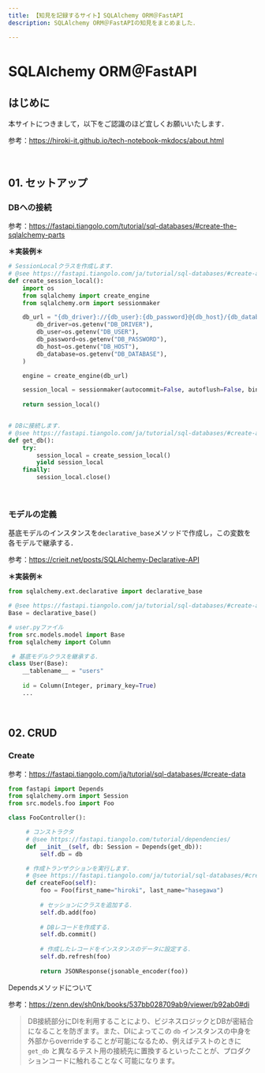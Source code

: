 ```yaml
---
title: 【知見を記録するサイト】SQLAlchemy ORM＠FastAPI
description: SQLAlchemy ORM＠FastAPIの知見をまとめました．

---
```


# SQLAlchemy ORM＠FastAPI

## はじめに

本サイトにつきまして，以下をご認識のほど宜しくお願いいたします．

参考：https://hiroki-it.github.io/tech-notebook-mkdocs/about.html

<br>

## 01. セットアップ

### DBへの接続

参考：https://fastapi.tiangolo.com/tutorial/sql-databases/#create-the-sqlalchemy-parts

**＊実装例＊**

```python
# SessionLocalクラスを作成します．
# @see https://fastapi.tiangolo.com/ja/tutorial/sql-databases/#create-a-sessionlocal-class
def create_session_local():
    import os
    from sqlalchemy import create_engine
    from sqlalchemy.orm import sessionmaker

    db_url = "{db_driver}://{db_user}:{db_password}@{db_host}/{db_database}?charset=utf8".format(
        db_driver=os.getenv("DB_DRIVER"),
        db_user=os.getenv("DB_USER"),
        db_password=os.getenv("DB_PASSWORD"),
        db_host=os.getenv("DB_HOST"),
        db_database=os.getenv("DB_DATABASE"),
    )

    engine = create_engine(db_url)

    session_local = sessionmaker(autocommit=False, autoflush=False, bind=engine)
    
    return session_local()


# DBに接続します．
# @see https://fastapi.tiangolo.com/ja/tutorial/sql-databases/#create-a-dependency
def get_db():
    try:
        session_local = create_session_local()
        yield session_local
    finally:
        session_local.close()

```

<br>

### モデルの定義

基底モデルのインスタンスを```declarative_base```メソッドで作成し，この変数を各モデルで継承する．

参考：https://crieit.net/posts/SQLAlchemy-Declarative-API

**＊実装例＊**

```python
from sqlalchemy.ext.declarative import declarative_base

# @see https://fastapi.tiangolo.com/ja/tutorial/sql-databases/#create-a-base-class
Base = declarative_base()
```

```python
# user.pyファイル
from src.models.model import Base
from sqlalchemy import Column

 # 基底モデルクラスを継承する．
class User(Base):
    __tablename__ = "users"
    
    id = Column(Integer, primary_key=True)
    ...
```

<br>

## 02. CRUD

### Create

参考：https://fastapi.tiangolo.com/ja/tutorial/sql-databases/#create-data

```python
from fastapi import Depends
from sqlalchemy.orm import Session
from src.models.foo import Foo

class FooController():

     # コンストラクタ
     # @see https://fastapi.tiangolo.com/tutorial/dependencies/
     def __init__(self, db: Session = Depends(get_db)):
         self.db = db

     # 作成トランザクションを実行します．
     # @see https://fastapi.tiangolo.com/ja/tutorial/sql-databases/#create-data
     def createFoo(self):
         foo = Foo(first_name="hiroki", last_name="hasegawa")
         
         # セッションにクラスを追加する．
         self.db.add(foo)
             
         # DBレコードを作成する．
         self.db.commit()
         
         # 作成したレコードをインスタンスのデータに設定する．
         self.db.refresh(foo)
        
         return JSONResponse(jsonable_encoder(foo))

```

Dependsメソッドについて

参考：https://zenn.dev/sh0nk/books/537bb028709ab9/viewer/b92ab0#di

> DB接続部分にDIを利用することにより、ビジネスロジックとDBが密結合になることを防ぎます。また、DIによってこの `db` インスタンスの中身を外部からoverrideすることが可能になるため、例えばテストのときに `get_db` と異なるテスト用の接続先に置換するといったことが、プロダクションコードに触れることなく可能になります。

